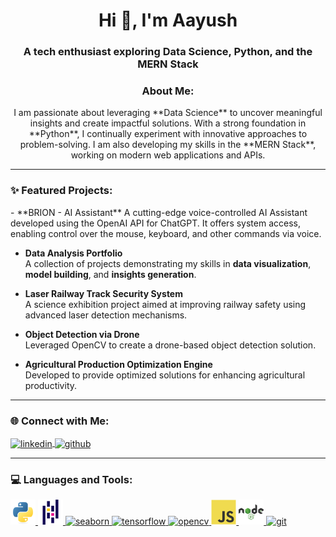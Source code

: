 <h1 align="center">Hi 👋, I'm Aayush</h1>
<h3 align="center">A tech enthusiast exploring Data Science, Python, and the MERN Stack</h3>

<h3 align="center">About Me:</h3>
<p align="center">
I am passionate about leveraging **Data Science** to uncover meaningful insights and create impactful solutions.  
With a strong foundation in **Python**, I continually experiment with innovative approaches to problem-solving.  
I am also developing my skills in the **MERN Stack**, working on modern web applications and APIs.  
</p>

---

<h3 align="left">✨ Featured Projects:</h3>
- **BRION - AI Assistant**  
  A cutting-edge voice-controlled AI Assistant developed using the OpenAI API for ChatGPT.  
  It offers system access, enabling control over the mouse, keyboard, and other commands via voice.  

- **Data Analysis Portfolio**  
  A collection of projects demonstrating my skills in **data visualization**, **model building**, and **insights generation**.  

- **Laser Railway Track Security System**  
  A science exhibition project aimed at improving railway safety using advanced laser detection mechanisms.  

- **Object Detection via Drone**  
  Leveraged OpenCV to create a drone-based object detection solution.  

- **Agricultural Production Optimization Engine**  
  Developed to provide optimized solutions for enhancing agricultural productivity.

---

<h3 align="left">🌐 Connect with Me:</h3>
<p align="left">
<a href="https://linkedin.com/in/aayush" target="blank">
<img align="center" src="https://cdn-icons-png.flaticon.com/512/174/174857.png" alt="linkedin" height="40" width="40" />
</a>
<a href="https://github.com/your-github-username" target="blank">
<img align="center" src="https://cdn-icons-png.flaticon.com/512/25/25231.png" alt="github" height="40" width="40" />
</a>
</p>

---

<h3 align="left">💻 Languages and Tools:</h3>
<p align="left"> 
  <a href="https://www.python.org" target="_blank" rel="noreferrer"> 
    <img src="https://raw.githubusercontent.com/devicons/devicon/master/icons/python/python-original.svg" alt="python" width="40" height="40"/> 
  </a>
  <a href="https://pandas.pydata.org/" target="_blank" rel="noreferrer"> 
    <img src="https://raw.githubusercontent.com/devicons/devicon/2ae2a900d2f041da66e950e4d48052658d850630/icons/pandas/pandas-original.svg" alt="pandas" width="40" height="40"/> 
  </a>
  <a href="https://seaborn.pydata.org/" target="_blank" rel="noreferrer"> 
    <img src="https://seaborn.pydata.org/_images/logo-mark-lightbg.svg" alt="seaborn" width="40" height="40"/> 
  </a>
  <a href="https://www.tensorflow.org" target="_blank" rel="noreferrer"> 
    <img src="https://www.vectorlogo.zone/logos/tensorflow/tensorflow-icon.svg" alt="tensorflow" width="40" height="40"/> 
  </a>
  <a href="https://opencv.org/" target="_blank" rel="noreferrer"> 
    <img src="https://www.vectorlogo.zone/logos/opencv/opencv-icon.svg" alt="opencv" width="40" height="40"/> 
  </a>
  <a href="https://developer.mozilla.org/en-US/docs/Web/JavaScript" target="_blank" rel="noreferrer">
    <img src="https://raw.githubusercontent.com/devicons/devicon/master/icons/javascript/javascript-original.svg" alt="javascript" width="40" height="40"/> 
  </a>
  <a href="https://nodejs.org" target="_blank" rel="noreferrer"> 
    <img src="https://raw.githubusercontent.com/devicons/devicon/master/icons/nodejs/nodejs-original-wordmark.svg" alt="nodejs" width="40" height="40"/> 
  </a>
  <a href="https://git-scm.com/" target="_blank" rel="noreferrer"> 
    <img src="https://www.vectorlogo.zone/logos/git-scm/git-scm-icon.svg" alt="git" width="40" height="40"/> 
  </a>
</p>
